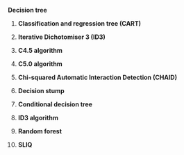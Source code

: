**Decision tree** 

1.	**Classification and regression tree (CART)** 

2.	**Iterative Dichotomiser 3 (ID3)** 

3.	**C4.5 algorithm** 

4.	**C5.0 algorithm** 

5.	**Chi-squared Automatic Interaction Detection (CHAID)**

6.	**Decision stump** 

7.	**Conditional decision tree** 

8.	**ID3 algorithm** 

9.	**Random forest** 

10.	**SLIQ**


